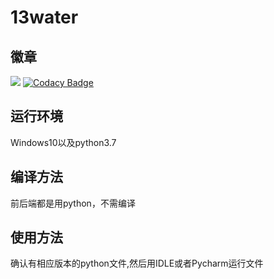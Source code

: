 # 13water
## 徽章
![](https://img.shields.io/badge/language-python-green.svg)
[![Codacy Badge](https://api.codacy.com/project/badge/Grade/0c8d1dc9674a4242a94aff9aed774a8e)](https://www.codacy.com/manual/cxxxyy/13water?utm_source=github.com&amp;utm_medium=referral&amp;utm_content=cxxxyy/13water&amp;utm_campaign=Badge_Grade)
## 运行环境
Windows10以及python3.7
## 编译方法
前后端都是用python，不需编译
## 使用方法
确认有相应版本的python文件,然后用IDLE或者Pycharm运行文件
